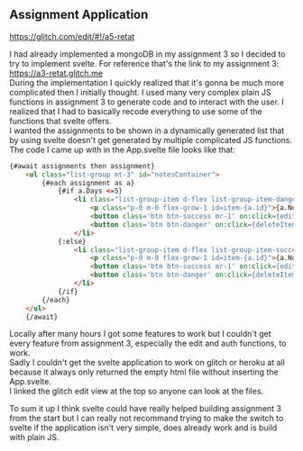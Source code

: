 ## Assignment Application

https://glitch.com/edit/#!/a5-retat

I had already implemented a mongoDB in my assignment 3 so I decided to try to implement svelte. For reference that's the link to my assignment 3: https://a3-retat.glitch.me <br>
During the implementation I quickly realized that it's gonna be much more complicated then I initially thought. I used many very complex plain JS functions in assignment 3 to generate code and to interact with the user.
I realized that I had to basically recode everything to use some of the functions that svelte offers.<br>
I wanted the assignments to be shown in a dynamically generated list that by using svelte doesn't get generated by multiple complicated JS functions.<br>
The code I came up with in the App.svelte file looks like that:<br>
```html
{#await assignments then assignment}
    <ul class="list-group mt-3" id="notesContainer">
        {#each assignment as a}
            {#if a.Days <=5}
                <li class="list-group-item d-flex list-group-item-danger item-{a.id} justify-content-between">
                    <p class="p-0 m-0 flex-grow-1 id=item-{a.id}">{a.Note} due {a.Date} {a.Days}</p>
                    <button class='btn btn-success mr-1' on:click={editItem(a.id)}>edit</button>
                    <button class='btn btn-danger' on:click={deleteItem(a.id)}>delete</button>
                </li>
            {:else}
                <li class="list-group-item d-flex list-group-item-success item-{a.id} justify-content-between">
                    <p class="p-0 m-0 flex-grow-1 id=item-{a.id}">{a.Note} due {a.Date} {a.Days}</p>
                    <button class='btn btn-success mr-1' on:click={editItem(a.id)}>edit</button>
                    <button class='btn btn-danger' on:click={deleteItem(a.id)}>delete</button>
                </li>
            {/if}
        {/each}
    </ul>
    {/await}
```
Locally after many hours I got some features to work but I couldn't get every feature from assignment 3, especially the edit and auth functions, to work.<br>
Sadly I couldn't get the svelte application to work on glitch or heroku at all because it always only returned the empty html file without inserting
the App.svelte. <br>
I linked the glitch edit view at the top so anyone can look at the files.<br>

To sum it up I think svelte could have really helped building assignment 3 from the start but I can really not recommand trying to make the switch to 
svelte if the application isn't very simple, does already work and is build with plain JS.